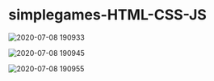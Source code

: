 # simplegames-HTML-CSS-JS

![2020-07-08 190933](https://user-images.githubusercontent.com/56530966/86985561-c1210d00-c14e-11ea-82b3-47272b69a233.jpg)

![2020-07-08 190945](https://user-images.githubusercontent.com/56530966/86985619-e877da00-c14e-11ea-8e9b-1565b8bf8fd5.jpg)

![2020-07-08 190955](https://user-images.githubusercontent.com/56530966/86985637-f3cb0580-c14e-11ea-9dad-3856b2647957.jpg)
